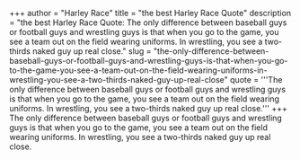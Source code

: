 +++
author = "Harley Race"
title = "the best Harley Race Quote"
description = "the best Harley Race Quote: The only difference between baseball guys or football guys and wrestling guys is that when you go to the game, you see a team out on the field wearing uniforms. In wrestling, you see a two-thirds naked guy up real close."
slug = "the-only-difference-between-baseball-guys-or-football-guys-and-wrestling-guys-is-that-when-you-go-to-the-game-you-see-a-team-out-on-the-field-wearing-uniforms-in-wrestling-you-see-a-two-thirds-naked-guy-up-real-close"
quote = '''The only difference between baseball guys or football guys and wrestling guys is that when you go to the game, you see a team out on the field wearing uniforms. In wrestling, you see a two-thirds naked guy up real close.'''
+++
The only difference between baseball guys or football guys and wrestling guys is that when you go to the game, you see a team out on the field wearing uniforms. In wrestling, you see a two-thirds naked guy up real close.

